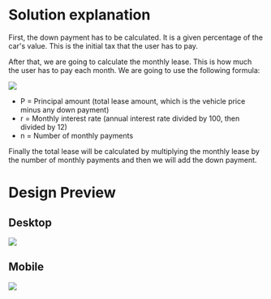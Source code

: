 <h1>Solution explanation</h1>
<p>First, the down payment has to be calculated. It is a given percentage of the car's value. This is the initial tax that the user has to pay.</p>
<p>After that, we are going to calculate the monthly lease. This is how much the user has to pay each month. We are going to use the following formula:</p>
<img src="https://github.com/mitaka621/Car-Leasing-Calculator-Prime-Holding/assets/114015400/82a1a21c-623b-4d20-ac19-844649a96ac3">
<ul>
  <li>P = Principal amount (total lease amount, which is the vehicle price minus any down payment)</li>
  <li>r = Monthly interest rate (annual interest rate divided by 100, then divided by 12)</li>
  <li>n = Number of monthly payments</li>
</ul>
<p>Finally the total lease will be calculated by multiplying the monthly lease by the number of monthly payments and then we will add the down payment.</p>
<h1>Design Preview</h1>
<h2>Desktop</h2>
<img src="https://github.com/mitaka621/Car-Leasing-Calculator-Prime-Holding/assets/114015400/24783fd6-32c6-4b69-a146-c2a032b39593">
<h2>Mobile</h2>
<img src="https://github.com/mitaka621/Car-Leasing-Calculator-Prime-Holding/assets/114015400/2838549c-8bae-4a25-9c43-7de5661a4df0">


